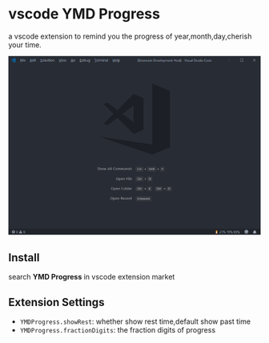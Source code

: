 # vscode YMD Progress

a vscode extension to remind you the progress of year,month,day,cherish your time.

![screenshot](https://github.com/Aaron00101010/vscode-YMD-progress/blob/master/screenshot.png?raw=true)

## Install

search **YMD Progress** in vscode extension market

## Extension Settings

- `YMDProgress.showRest`: whether show rest time,default show past time
- `YMDProgress.fractionDigits`: the fraction digits of progress


